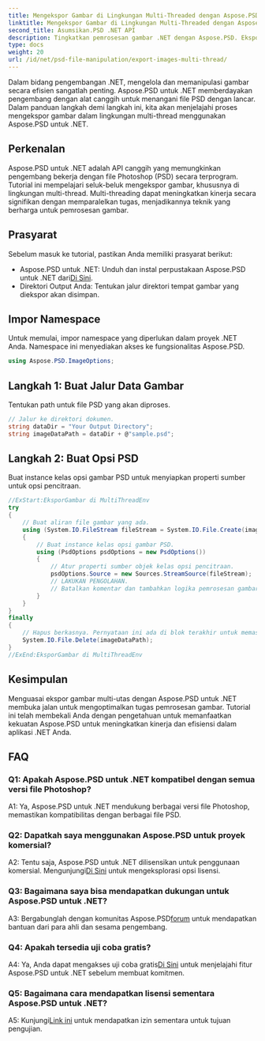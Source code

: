 ```yaml
---
title: Mengekspor Gambar di Lingkungan Multi-Threaded dengan Aspose.PSD untuk .NET
linktitle: Mengekspor Gambar di Lingkungan Multi-Threaded dengan Aspose.PSD untuk .NET
second_title: Asumsikan.PSD .NET API
description: Tingkatkan pemrosesan gambar .NET dengan Aspose.PSD. Ekspor gambar dalam lingkungan multi-utas. Tingkatkan kinerja dan efisiensi dengan mudah.
type: docs
weight: 20
url: /id/net/psd-file-manipulation/export-images-multi-thread/
---
```

Dalam bidang pengembangan .NET, mengelola dan memanipulasi gambar secara efisien sangatlah penting. Aspose.PSD untuk .NET memberdayakan pengembang dengan alat canggih untuk menangani file PSD dengan lancar. Dalam panduan langkah demi langkah ini, kita akan menjelajahi proses mengekspor gambar dalam lingkungan multi-thread menggunakan Aspose.PSD untuk .NET.
## Perkenalan
Aspose.PSD untuk .NET adalah API canggih yang memungkinkan pengembang bekerja dengan file Photoshop (PSD) secara terprogram. Tutorial ini mempelajari seluk-beluk mengekspor gambar, khususnya di lingkungan multi-thread. Multi-threading dapat meningkatkan kinerja secara signifikan dengan memparalelkan tugas, menjadikannya teknik yang berharga untuk pemrosesan gambar.
## Prasyarat
Sebelum masuk ke tutorial, pastikan Anda memiliki prasyarat berikut:
-  Aspose.PSD untuk .NET: Unduh dan instal perpustakaan Aspose.PSD untuk .NET dari[Di Sini](https://releases.aspose.com/psd/net/).
- Direktori Output Anda: Tentukan jalur direktori tempat gambar yang diekspor akan disimpan.
## Impor Namespace
Untuk memulai, impor namespace yang diperlukan dalam proyek .NET Anda. Namespace ini menyediakan akses ke fungsionalitas Aspose.PSD.
```csharp
using Aspose.PSD.ImageOptions;

```
## Langkah 1: Buat Jalur Data Gambar
Tentukan path untuk file PSD yang akan diproses.
```csharp
// Jalur ke direktori dokumen.
string dataDir = "Your Output Directory";
string imageDataPath = dataDir + @"sample.psd";
```
## Langkah 2: Buat Opsi PSD
Buat instance kelas opsi gambar PSD untuk menyiapkan properti sumber untuk opsi pencitraan.
```csharp
//ExStart:EksporGambar di MultiThreadEnv
try
{
    // Buat aliran file gambar yang ada.
    using (System.IO.FileStream fileStream = System.IO.File.Create(imageDataPath))
    {
        // Buat instance kelas opsi gambar PSD.
        using (PsdOptions psdOptions = new PsdOptions())
        {
            // Atur properti sumber objek kelas opsi pencitraan.
            psdOptions.Source = new Sources.StreamSource(fileStream);
            // LAKUKAN PENGOLAHAN.
            // Batalkan komentar dan tambahkan logika pemrosesan gambar Anda di sini.
        }
    }
}
finally
{
    // Hapus berkasnya. Pernyataan ini ada di blok terakhir untuk memastikan pembuangan sumber daya yang tepat.
    System.IO.File.Delete(imageDataPath);
}
//ExEnd:EksporGambar di MultiThreadEnv
```
## Kesimpulan
Menguasai ekspor gambar multi-utas dengan Aspose.PSD untuk .NET membuka jalan untuk mengoptimalkan tugas pemrosesan gambar. Tutorial ini telah membekali Anda dengan pengetahuan untuk memanfaatkan kekuatan Aspose.PSD untuk meningkatkan kinerja dan efisiensi dalam aplikasi .NET Anda.

## FAQ

### Q1: Apakah Aspose.PSD untuk .NET kompatibel dengan semua versi file Photoshop?

A1: Ya, Aspose.PSD untuk .NET mendukung berbagai versi file Photoshop, memastikan kompatibilitas dengan berbagai file PSD.

### Q2: Dapatkah saya menggunakan Aspose.PSD untuk proyek komersial?

 A2: Tentu saja, Aspose.PSD untuk .NET dilisensikan untuk penggunaan komersial. Mengunjungi[Di Sini](https://purchase.aspose.com/buy) untuk mengeksplorasi opsi lisensi.

### Q3: Bagaimana saya bisa mendapatkan dukungan untuk Aspose.PSD untuk .NET?

 A3: Bergabunglah dengan komunitas Aspose.PSD[forum](https://forum.aspose.com/c/psd/34) untuk mendapatkan bantuan dari para ahli dan sesama pengembang.

### Q4: Apakah tersedia uji coba gratis?

 A4: Ya, Anda dapat mengakses uji coba gratis[Di Sini](https://releases.aspose.com/) untuk menjelajahi fitur Aspose.PSD untuk .NET sebelum membuat komitmen.

### Q5: Bagaimana cara mendapatkan lisensi sementara Aspose.PSD untuk .NET?

 A5: Kunjungi[Link ini](https://purchase.aspose.com/temporary-license/) untuk mendapatkan izin sementara untuk tujuan pengujian.